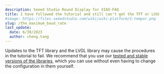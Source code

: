 ```yaml
---
description: Seeed Studio Round Display for XIAO-FAQ
title: I have followed the tutorial and still can't get the TFT or LVGL program to compile properly, what should I do?
#image: https://files.seeedstudio.com/wiki/wiki-platform/S-tempor.png
slug: /the_maximum_baud_rate
last_update:
  date: 6/30/2023
  author: cheng.tang
---
```

Updates to the TFT library and the LVGL library may cause the procedures in the tutorial to fail. We recommend that you use our [tested and stable versions of the libraries](https://github.com/limengdu/Seeed-Studio-XIAO-Round-Display-lvgl8.3.5/tree/main/libraries), which you can use without even having to change the configuration in them yourself.